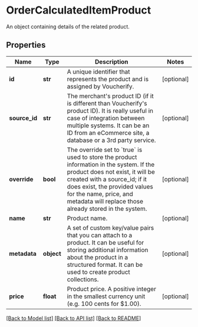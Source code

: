 # OrderCalculatedItemProduct

An object containing details of the related product.

## Properties

Name | Type | Description | Notes
------------ | ------------- | ------------- | -------------
**id** | **str** | A unique identifier that represents the product and is assigned by Voucherify. | [optional] 
**source_id** | **str** | The merchant&#39;s product ID (if it is different than Voucherify&#39;s product ID). It is really useful in case of integration between multiple systems. It can be an ID from an eCommerce site, a database or a 3rd party service. | [optional] 
**override** | **bool** | The override set to &#x60;true&#x60; is used to store the product information in the system. If the product does not exist, it will be created with a source_id; if it does exist, the provided values for the name, price, and metadata will replace those already stored in the system. | [optional] 
**name** | **str** | Product name. | [optional] 
**metadata** | **object** | A set of custom key/value pairs that you can attach to a product. It can be useful for storing additional information about the product in a structured format. It can be used to create product collections. | [optional] 
**price** | **float** | Product price. A positive integer in the smallest currency unit (e.g. 100 cents for $1.00). | [optional] 

[[Back to Model list]](../README.md#documentation-for-models) [[Back to API list]](../README.md#documentation-for-api-endpoints) [[Back to README]](../README.md)


